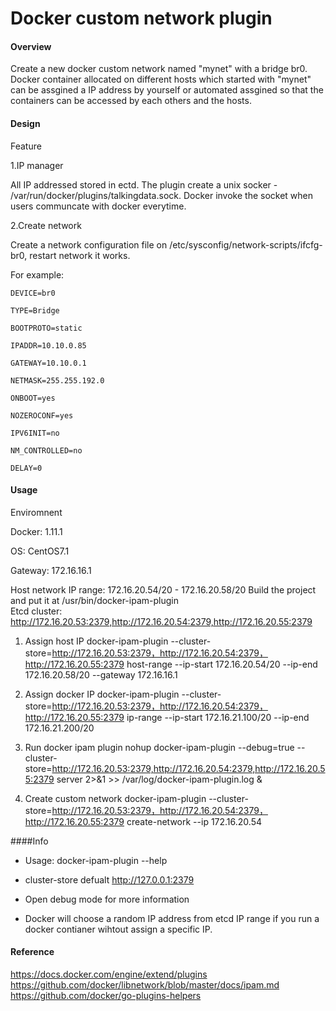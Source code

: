 # Docker custom network plugin

#### Overview

Create a new docker custom network named "mynet" with a bridge br0.
Docker container allocated on different hosts which started with "mynet" can be assgined a IP address by yourself or automated assgined so that the containers can be accessed by each others and the hosts.

#### Design

Feature

1.IP manager

All IP addressed stored in ectd. The plugin create a unix socker - /var/run/docker/plugins/talkingdata.sock. Docker invoke the socket when users communcate with docker everytime.

2.Create network

Create a network configuration file on /etc/sysconfig/network-scripts/ifcfg-br0, restart network it works.

For example:

```
DEVICE=br0

TYPE=Bridge

BOOTPROTO=static

IPADDR=10.10.0.85

GATEWAY=10.10.0.1

NETMASK=255.255.192.0

ONBOOT=yes

NOZEROCONF=yes

IPV6INIT=no

NM_CONTROLLED=no

DELAY=0
```

#### Usage
Enviromnent 

Docker: 1.11.1

OS: CentOS7.1

Gateway: 172.16.16.1

Host network IP range: 172.16.20.54/20 - 172.16.20.58/20
Build the project and put it at /usr/bin/docker-ipam-plugin  
Etcd cluster: http://172.16.20.53:2379,http://172.16.20.54:2379,http://172.16.20.55:2379

1.  Assign host IP 
      docker-ipam-plugin --cluster-store=http://172.16.20.53:2379，http://172.16.20.54:2379，http://172.16.20.55:2379 host-range --ip-start 172.16.20.54/20 --ip-end 172.16.20.58/20 --gateway 172.16.16.1

2.  Assign docker IP
      docker-ipam-plugin --cluster-store=http://172.16.20.53:2379，http://172.16.20.54:2379，http://172.16.20.55:2379 ip-range --ip-start 172.16.21.100/20 --ip-end 172.16.21.200/20

3.  Run docker ipam plugin
      nohup docker-ipam-plugin --debug=true --cluster-store=http://172.16.20.53:2379,http://172.16.20.54:2379,http://172.16.20.55:2379 server 2>&1 >> /var/log/docker-ipam-plugin.log &

4.  Create custom network
      docker-ipam-plugin --cluster-store=http://172.16.20.53:2379，http://172.16.20.54:2379，http://172.16.20.55:2379 create-network --ip 172.16.20.54

####Info

- Usage: docker-ipam-plugin --help


- cluster-store defualt http://127.0.0.1:2379


- Open debug mode for more information 


- Docker will choose a random IP address from etcd IP range if you run a docker contianer wihtout assign a specific IP.

#### Reference
https://docs.docker.com/engine/extend/plugins
https://github.com/docker/libnetwork/blob/master/docs/ipam.md
https://github.com/docker/go-plugins-helpers

